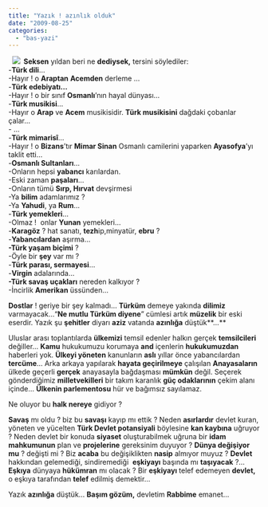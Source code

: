 ```yaml
---
title: "Yazık ! azınlık olduk"
date: "2009-08-25"
categories: 
  - "bas-yazi"
---
```


  **![](/uploads/image/devlet.jpg)  Seksen** yıldan beri ne **dediysek,** tersini söylediler:  
\-**Türk dili**…  
\-Hayır ! o **Araptan** **Acemden** derleme …  
\-**Türk edebiyatı…**  
\-Hayır ! o bir sınıf **Osmanlı**’nın hayal dünyası…  
\-**Türk musikisi**…  
\-Hayır o **Arap** ve **Acem** musikisidir. **Türk musikisini** dağdaki çobanlar çalar…  
\- …  
\-**Türk mimarisî**…  
\-Hayır ! o **Bizans**’tır **Mimar Sinan** Osmanlı camilerini yaparken **Ayasofya**’yı taklit etti…  
\-**Osmanlı Sultanları**…  
\-Onların hepsi **yabancı** karılardan.  
\-Eski zaman **paşaları**…  
\-Onların tümü **Sırp, Hırvat** devşirmesi  
\-Ya **bilim** adamlarımız ?  
\-Ya **Yahudi**, ya **Rum**…  
\-**Türk yemekleri**…  
\-Olmaz !  onlar **Yunan** yemekleri…  
\-**Karagöz** ? hat sanatı, **tezh**ip,minyatür, **ebru** ?  
\-**Yabancılardan** aşırma…  
**\-Türk yaşam biçimi** ?  
\-Öyle bir **şey** var mı ?  
\-**Türk parası, sermayesi**…  
\-**Virgin** adalarında…  
**\-Türk savaş uçakları** nereden kalkıyor ?  
\-İncirlik **Amerikan** üssünden…

**Dostlar** ! geriye bir şey kalmadı… **Türküm** demeye yakında **dilimiz** varmayacak…“**Ne mutlu Türküm diyene**” cümlesi artık **müzelik** bir eski eserdir. Yazık şu **şehitler** diyarı **aziz** vatanda **azınlığa** düştük**…**

Uluslar arası toplantılarda **ülkemizi** temsil edenler halkın gerçek **temsilcileri** değiller… **Kamu** hukukumuzu korumaya **and** içenlerin **hukukumuzdan** haberleri yok. **Ülkeyi yöneten** kanunların **aslı** yıllar önce yabancılardan **tercüme**… Arka arkaya yapılarak **hayata geçirilmeye** çalışılan **Anayasaların** ülkede geçerli **gerçek** anayasayla bağdaşması **mümkün** değil. Seçerek gönderdiğimiz **milletvekilleri** bir takım karanlık **güç odaklarının** çekim alanı içinde… **Ülkenin parlementosu** hür ve bağımsız sayılamaz. 

Ne oluyor bu **halk nereye** gidiyor ? 

**Savaş** mı oldu ? biz bu **savaşı** kayıp mı ettik ? Neden **asırlardır** devlet kuran, yöneten ve yücelten **Türk Devlet potansiyali** böylesine **kan kaybına** uğruyor ? Neden devlet bir konuda **siyaset** oluşturabilmek uğruna bir **idam mahkumunun** plan ve **projelerine** gereksinim duyuyor ? **Dünya değişiyor mu** ? değişti mi ? Biz **acaba** bu değişiklikten **nasip** almıyor muyuz ? **Devlet** hakkından gelemediği, sindiremediği  **eşkiyayı** başında mı **taşıyacak** ?… **Eşkıya** dünyaya **hükümran** mı olacak ? Bir **eşkiyayı** telef edemeyen **devlet,** o eşkıya tarafından **telef** edilmiş demektir…

Yazık **azınlığa** düştük… **Başım gözüm,** devletim **Rabbime** emanet…
